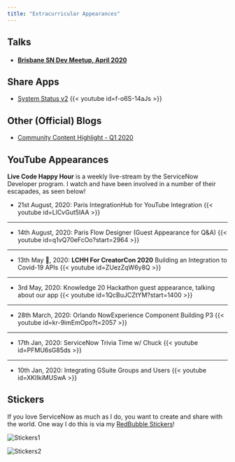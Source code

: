 ```yaml
---
title: "Extracurricular Appearances"
---
```


## Talks

- #### [Brisbane SN Dev Meetup, April 2020](/presentations/april2020)

## Share Apps

- [System Status v2](https://developer.servicenow.com/connect.do#!/share/contents/5434060_system_status_v2?v=1.01&t=PRODUCT_DETAILS)
{{< youtube id=f-o6S-14aJs >}}

## Other (Official) Blogs

- [Community Content Highlight - Q1 2020](https://developer.servicenow.com/blog.do?p=/post/2020q1-mvp-content/)

## YouTube Appearances 

**Live Code Happy Hour** is a weekly live-stream by the ServiceNow Developer program. I watch and have been involved in a number of their escapades, as seen below!

- 21st August, 2020: Paris IntegrationHub for YouTube Integration
{{< youtube id=LlCvGut5IAA >}}

---

- 14th August, 2020: Paris Flow Designer (Guest Appearance for Q&A)
{{< youtube id=q1vQ70eFcOo?start=2964 >}}

---

- 13th May :tada:, 2020: **LCHH For CreatorCon 2020** Building an Integration to Covid-19 APIs
{{< youtube id=ZUezZqW6y8Q >}}

---

- 3rd May, 2020: Knowledge 20 Hackathon guest appearance, talking about our app
{{< youtube id=1QcBuJCZtYM?start=1400 >}}

---

- 28th March, 2020: Orlando NowExperience Component Building P3
{{< youtube id=kr-9imEmOpo?t=2057 >}}

---

- 17th Jan, 2020: ServiceNow Trivia Time w/ Chuck
{{< youtube id=PFMU6sG85ds >}}

---

- 10th Jan, 2020: Integrating GSuite Groups and Users
{{< youtube id=XKIIkiMUSwA >}}


## Stickers

If you love ServiceNow as much as I do, you want to create and share with the world. One way I do this is via my [RedBubble Stickers](https://www.redbubble.com/people/dorsy99/shop)!

![Stickers1](/img/stickers1.jpeg)

![Stickers2](/img/stickers2.jpeg)